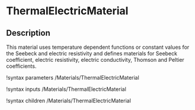 # ThermalElectricMaterial

## Description

This material uses temperature dependent functions or constant values for the Seebeck and
electric resistivity and defines materials for Seebeck coefficient, electric resistivity, electric conductivity,
Thomson and Peltier coefficients.

!syntax parameters /Materials/ThermalElectricMaterial

!syntax inputs /Materials/ThermalElectricMaterial

!syntax children /Materials/ThermalElectricMaterial
